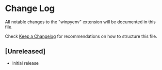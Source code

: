 # Change Log

All notable changes to the "winpyenv" extension will be documented in this file.

Check [Keep a Changelog](http://keepachangelog.com/) for recommendations on how to structure this file.

## [Unreleased]

- Initial release